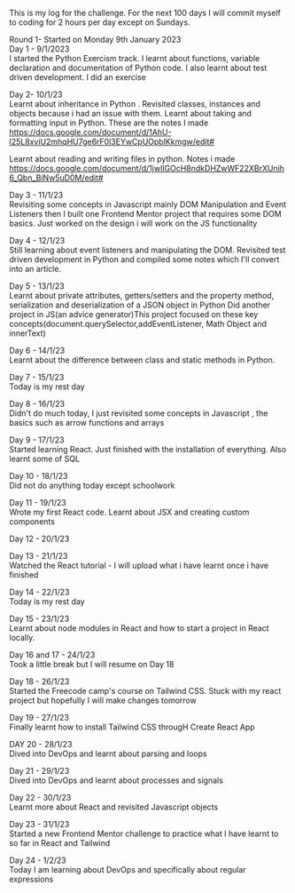 This is my log for the challenge. For the next 100 days I will commit myself to coding for 2 hours per day except on Sundays.

Round 1- Started on Monday 9th January 2023
<br>
Day 1 - 9/1/2023 <br>
I started the Python Exercism track. I learnt about functions, variable declaration and documentation of Python code. I also learnt about test driven development. I did an exercise

Day 2- 10/1/23 <br>
 Learnt about inheritance in Python . Revisited classes, instances and objects because i had an issue with them.
Learnt about taking and formatting input in Python. These are the notes I made
https://docs.google.com/document/d/1AhU-I25L8xyiU2mhqHU7ge6rF0l3EYwCpUOpblKkmgw/edit#
<br>

Learnt about reading and writing files in python. Notes i made
 <br>
https://docs.google.com/document/d/1jwIlGOcH8ndkDHZwWF22XBrXUnih6_Qbn_BiNw5uD0M/edit#


Day 3 - 11/1/23 <br>
Revisiting some concepts in Javascript mainly DOM Manipulation and Event Listeners then I built one Frontend Mentor project that requires some DOM basics.
Just worked on the design i will work on the JS functionality

Day 4 - 12/1/23 <br>
Still learning about event listeners and manipulating the DOM.
Revisited test driven development in Python and compiled some notes which I'll convert into an article.


Day 5 - 13/1/23 <br>
Learnt about private attributes, getters/setters and the property method, serialization and deserialization of a JSON object in Python 
Did another project in JS(an advice generator)This project focused on these key concepts(document.querySelector,addEventListener, Math Object and innerText)

Day 6 - 14/1/23 <br>
Learnt about the difference between class and static methods in Python.

Day 7 - 15/1/23 <br>
Today is my rest day

Day 8 - 16/1/23 <br>
Didn't do much today, I just revisited some concepts in Javascript , the basics such as arrow functions and arrays

Day 9 - 17/1/23 <br>
Started learning React. Just finished with the installation of everything. Also learnt some of SQL

Day 10 - 18/1/23 <br>
Did not do anything today except schoolwork

Day 11 - 19/1/23 <br>
Wrote my first React code. Learnt about JSX and creating custom components

Day 12 - 20/1/23 <br>


Day 13 - 21/1/23 <br>
Watched the React tutorial - I will upload what i have learnt once i have finished

Day 14 - 22/1/23 <br>
Today is my rest day

Day 15 - 23/1/23 <br>
Learnt about node modules in React and how to start a project in React locally. 

Day 16 and 17 - 24/1/23 <br>
Took a little break but I will resume on Day 18

Day 18 - 26/1/23 <br>
Started the Freecode camp's course on Tailwind CSS. Stuck with my react project but hopefully I will make changes tomorrow

Day 19 - 27/1/23 <br>
Finally learnt how to install Tailwind CSS througH Create React App

DAY 20 - 28/1/23 <br>
Dived into DevOps and learnt about parsing and loops

Day 21 - 29/1/23  <br>
Dived into DevOps and learnt about processes and signals

Day 22 - 30/1/23  <br>
Learnt more about React and revisited Javascript objects

Day 23 - 31/1/23 <br>
Started a new Frontend Mentor challenge to practice what I have learnt to so far in React and Tailwind

Day 24 - 1/2/23 <br>
Today I am learning about DevOps and specifically about regular expressions